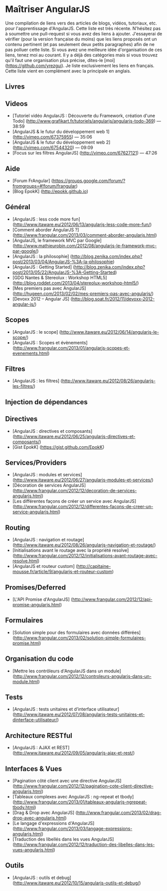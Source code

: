 Maîtriser AngularJS
===================

Une compilation de liens vers des articles de blogs, vidéos, tutoriaux, etc. pour l'apprentissage d'AngularJS.
Cette liste est très récente.
N'hésitez pas à soumettre une pull-request si vous avez des liens à ajouter.
J'essayerai de vérifier (pour la version française du moins) que les liens proposés ont un contenu pertinent (et pas seulement deux petits paragraphes) afin de ne pas polluer cette liste.
Si vous avez une meilleure idée d'organisation de ces liens, tenez moi au courant.
Il y a déjà des catégories mais si vous trouvez qu'il faut une organisation plus précise, dites-le [moi] (https://github.com/yrezgui).
Je liste exclusivement les liens en français. Cette liste vient en complément avec la principale en anglais.

## Livres

## Videos
* [Tutoriel vidéo AngularJS : Découverte du Framework, création d'une Todo] (http://www.grafikart.fr/tutoriels/angularjs/angularjs-todo-369) — 38:59
* [AngularJS & le futur du développement web 1] (http://vimeo.com/67375955) — 35:06
* [AngularJS & le futur du développement web 2] (http://vimeo.com/67544320) — 09:09
* [Focus sur les filtres AngularJS] (http://vimeo.com/67627121) — 47:26

## Aide
* [Forum FrAngular] (https://groups.google.com/forum/?fromgroups=#!forum/frangular)
* [Blog EpokK] (http://epokk.github.io)

## Général
* [AngularJS : less code more fun] (http://www.itaware.eu/2012/06/13/angularjs-less-code-more-fun/)
* [Comment aborder AngularJS ?] (http://www.frangular.com/2013/03/comment-aborder-angularjs.html)
* [AngularJS, le framework MVC par Google] (http://www.mathieurobin.com/2012/08/angularjs-le-framework-mvc-par-google/)
* [AngularJS : la philosophie] (http://blog.zenika.com/index.php?post/2013/03/04/AngularJS-%3A-la-philosophie)
* [AngularJS : Getting Started] (http://blog.zenika.com/index.php?post/2013/05/22/AngularJS-%3A-Getting-Started)
* [GDG Nantes & Stereolux : Workshop HTML5] (http://blog.roddet.com/2013/04/stereolux-workshop-html5/)
* [Mes premiers pas avec AngularJS] (http://hugeen.com/2013/02/02/mes-premiers-pas-avec-angularjs/)
* [Devoxx 2012 – Angular JS] (http://blog.soat.fr/2012/11/devoxx-2012-angular-js/)

## Scopes
* [AngularJS : le scope] (http://www.itaware.eu/2012/06/14/angularjs-le-scope/)
* [AngularJS : Scopes et évènements] (http://www.frangular.com/2013/01/angularjs-scopes-et-evenements.html)

## Filtres
* [AngularJS : les filtres] (http://www.itaware.eu/2012/08/26/angularjs-les-filtres/)

## Injection de dépendances

## Directives
* [AngularJS : directives et composants] (http://www.itaware.eu/2012/06/25/angularjs-directives-et-composants/)
* [Gist EpokK] (https://gist.github.com/EpokK)

## Services/Providers
* [AngularJS : modules et services] (http://www.itaware.eu/2012/06/27/angularjs-modules-et-services/)
* [Décoration de services AngularJS] (http://www.frangular.com/2012/12/decoration-de-services-angularjs.html)
* [Les différentes façons de créer un service avec AngularJS] (http://www.frangular.com/2012/12/differentes-facons-de-creer-un-service-angularjs.html)

## Routing
* [AngularJS : navigation et routage] (http://www.itaware.eu/2012/08/26/angularjs-navigation-et-routage/)
* [Initialisations avant le routage avec la propriété resolve] (http://www.frangular.com/2012/12/initialisations-avant-routage-avec-resolve.html)
* [AngularJS et routeur custom] (http://capitaine-mousse.fr/article/9/angularjs-et-routeur-custom)

## Promises/Deferred
* [L'API Promise d'AngularJS] (http://www.frangular.com/2012/12/api-promise-angularjs.html)

## Formulaires
* [Solution simple pour des formulaires avec données différées] (http://www.frangular.com/2013/02/solution-simple-formulaires-promise.html)

## Organisation du code
* [Mettre les contrôleurs d'AngularJS dans un module] (http://www.frangular.com/2012/12/controleurs-angularjs-dans-un-module.html)

## Tests
* [AngularJS : tests unitaires et d’interface utilisateur] (http://www.itaware.eu/2012/07/08/angularjs-tests-unitaires-et-dinterface-utilisateur/)

## Architecture RESTful
* [AngularJS : AJAX et REST] (http://www.itaware.eu/2012/09/05/angularjs-ajax-et-rest/)

## Interfaces & Vues
* [Pagination côté client avec une directive AngularJS] (http://www.frangular.com/2012/12/pagination-cote-client-directive-angularjs.html)
* [Tableaux complexes avec AngularJS : ng-repeat et tbody] (http://www.frangular.com/2013/01/tableaux-angularjs-ngrepeat-tbody.html)
* [Drag & Drop avec AngularJS] (http://www.frangular.com/2013/02/drag-drop-avec-angularjs.html)
* [Le langage d'expressions d'AngularJS] (http://www.frangular.com/2013/03/langage-expressions-angularjs.html)
* [Traduction des libellés dans les vues AngularJS] (http://www.frangular.com/2012/12/traduction-des-libelles-dans-les-vues-angularjs.html)

## Outils
* [AngularJS : outils et debug] (http://www.itaware.eu/2012/10/15/angularjs-outils-et-debug/)


